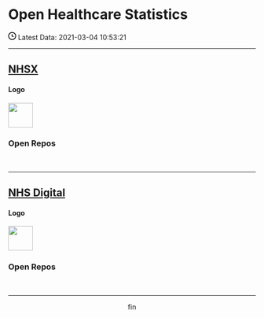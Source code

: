 # Open Healthcare Statistics

<p><svg xmlns="http://www.w3.org/2000/svg" viewBox="0 0 16 16" width="16" height="16"><path fill-rule="evenodd" d="M1.5 8a6.5 6.5 0 1113 0 6.5 6.5 0 01-13 0zM8 0a8 8 0 100 16A8 8 0 008 0zm.5 4.75a.75.75 0 00-1.5 0v3.5a.75.75 0 00.471.696l2.5 1a.75.75 0 00.557-1.392L8.5 7.742V4.75z"></path></svg> Latest Data: 2021-03-04 10:53:21</p>

---

## [NHSX](https://github.com/nhsx)

#### Logo

<img src="https://avatars.githubusercontent.com/u/47388472?v=4" width="50"/>

### Open Repos

<div id="NHSX"></div>
<script>
    fetch('github_api/nhsx_repos.json')
        .then(function (response) {
            return response.json();
        })
        .then(function (datax) {
            appendData(datax);
        })
        .catch(function (err) {
            console.log('error: ' + err);
        });
    function appendData(datax) {
        var mainContainer = document.getElementById("NHSX");
        for (var i = 0; i < datax.length; i++) {
            var div = document.createElement("div");
            div.innerHTML = datax[i].name;
            mainContainer.appendChild(div);
        }
    }
</script>
<br/>

---

## [NHS Digital](https://github.com/NHSDigital)

#### Logo

<img src="https://avatars.githubusercontent.com/u/6683590?v=4" width="50"/>

### Open Repos

<div id="NHSD"></div>
<script>
    fetch('github_api/nhsdigital_repos.json')
        .then(function (responser) {
            return responser.json();
        })
        .then(function (datad) {
            appendData(datad);
        })
        .catch(function (err) {
            console.log('error: ' + err);
        });
    function appendData(datad) {
        var mainContainer1 = document.getElementById("NHSD");
        for (var i = 0; i < datad.length; i++) {
            var div1 = document.createElement("div");
            div1.innerHTML = datad[i].name;
            mainContainer1.appendChild(div1);
        }
    }
</script>
<br/>

---

<center>fin</center>
